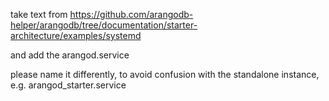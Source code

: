 take text from 
https://github.com/arangodb-helper/arangodb/tree/documentation/starter-architecture/examples/systemd

and add the arangod.service

please name it differently, to avoid confusion with the standalone instance, e.g. arangod_starter.service
